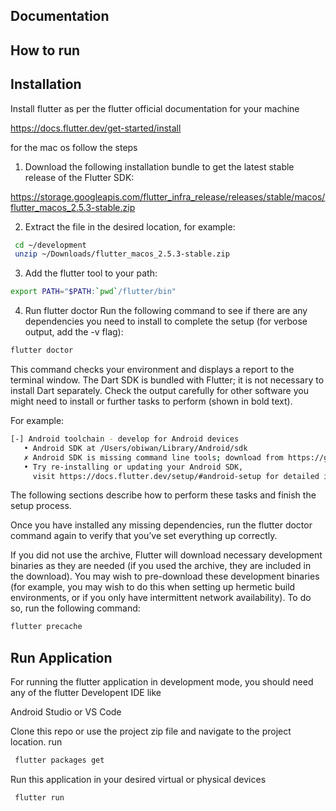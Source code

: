 
## Documentation


## How to run


## Installation

Install flutter as per the flutter official documentation for your machine


https://docs.flutter.dev/get-started/install


for the mac os  follow the steps

1. Download the following installation bundle to get the latest stable release of the Flutter SDK:

https://storage.googleapis.com/flutter_infra_release/releases/stable/macos/flutter_macos_2.5.3-stable.zip


2. Extract the file in the desired location, for example:


```bash
 cd ~/development
 unzip ~/Downloads/flutter_macos_2.5.3-stable.zip
```

3. Add the flutter tool to your path:
    

 ```bash
 export PATH="$PATH:`pwd`/flutter/bin"
```

4. Run flutter doctor
Run the following command to see if there are any dependencies you need to install to complete the setup (for verbose output, add the -v flag):
 
 
 ```bash
flutter doctor
```
This command checks your environment and displays a report to the terminal window. The Dart SDK is bundled with Flutter; it is not necessary to install Dart separately. Check the output carefully for other software you might need to install or further tasks to perform (shown in bold text).

For example:

 ```bash
[-] Android toolchain - develop for Android devices
    • Android SDK at /Users/obiwan/Library/Android/sdk
    ✗ Android SDK is missing command line tools; download from https://goo.gl/XxQghQ
    • Try re-installing or updating your Android SDK,
      visit https://docs.flutter.dev/setup/#android-setup for detailed instructions.
```


The following sections describe how to perform these tasks and finish the setup process.

Once you have installed any missing dependencies, run the flutter doctor command again to verify that you’ve set everything up correctly.


If you did not use the archive, Flutter will download necessary development binaries as they are needed (if you used the archive, they are included in the download). You may wish to pre-download these development binaries (for example, you may wish to do this when setting up hermetic build environments, or if you only have intermittent network availability). To do so, run the following command:

 ```bash
 flutter precache
```


## Run Application

For running the flutter application in development mode, you should need any of the flutter Developent IDE like 

Android Studio or VS Code 


Clone this repo or use the project zip file and navigate to the project location.  run

 ```bash
  flutter packages get
```

Run this application in your desired virtual or physical devices

 ```bash
  flutter run 
```
